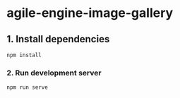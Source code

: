 # agile-engine-image-gallery

## 1. Install dependencies
```
npm install
```

### 2. Run development server
```
npm run serve
```
